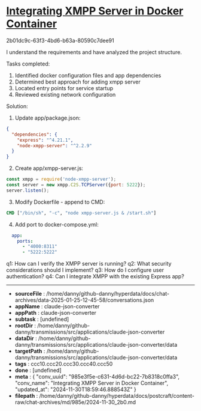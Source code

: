 # [Integrating XMPP Server in Docker Container](https://claude.ai/chat/985e3f5e-c631-4d6d-bc22-7b8318c0ffa3)

2b01dc9c-63f3-4bd6-b63a-80590c7dee91

 I understand the requirements and have analyzed the project structure.

Tasks completed:
1. Identified docker configuration files and app dependencies
2. Determined best approach for adding xmpp server
3. Located entry points for service startup
4. Reviewed existing network configuration

Solution:
1. Update app/package.json:
```json
{
  "dependencies": {
    "express": "^4.21.1",
    "node-xmpp-server": "^2.2.9"
  }
}
```

2. Create app/xmpp-server.js:
```javascript
const xmpp = require('node-xmpp-server');
const server = new xmpp.C2S.TCPServer({port: 5222});
server.listen();
```

3. Modify Dockerfile - append to CMD:
```dockerfile
CMD ["/bin/sh", "-c", "node xmpp-server.js & /start.sh"]
```

4. Add port to docker-compose.yml:
```yaml
  app:
    ports:
      - "4000:8311"
      - "5222:5222"
```

q1: How can I verify the XMPP server is running?
q2: What security considerations should I implement?
q3: How do I configure user authentication?
q4: Can I integrate XMPP with the existing Express app?

---

* **sourceFile** : /home/danny/github-danny/hyperdata/docs/chat-archives/data-2025-01-25-12-45-58/conversations.json
* **appName** : claude-json-converter
* **appPath** : claude-json-converter
* **subtask** : [undefined]
* **rootDir** : /home/danny/github-danny/transmissions/src/applications/claude-json-converter
* **dataDir** : /home/danny/github-danny/transmissions/src/applications/claude-json-converter/data
* **targetPath** : /home/danny/github-danny/transmissions/src/applications/claude-json-converter/data
* **tags** : ccc10.ccc20.ccc30.ccc40.ccc50
* **done** : [undefined]
* **meta** : {
  "conv_uuid": "985e3f5e-c631-4d6d-bc22-7b8318c0ffa3",
  "conv_name": "Integrating XMPP Server in Docker Container",
  "updated_at": "2024-11-30T18:59:46.888543Z"
}
* **filepath** : /home/danny/github-danny/hyperdata/docs/postcraft/content-raw/chat-archives/md/985e/2024-11-30_2b0.md